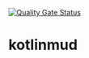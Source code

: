 [![Quality Gate Status](https://sonarcloud.io/api/project_badges/measure?project=danielmunro_kotlinmud&metric=alert_status)](https://sonarcloud.io/dashboard?id=danielmunro_kotlinmud)
# kotlinmud